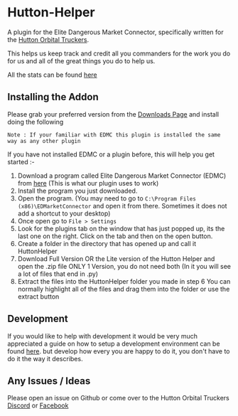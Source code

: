 # Hutton-Helper

A plugin for the Elite Dangerous Market Connector, specifically written for the [Hutton Orbital Truckers](https://huttonorbital.com/).

This helps us keep track and credit all you commanders for the work you do for us and all of the great things you do to help us.

All the stats can be found [here](https://hot.forthemug.com/)

## Installing the Addon

Please grab your preferred version from the [Downloads Page](https://hot.forthemug.com/download/) and install doing the following

`Note : If your familiar with EDMC this plugin is installed the same way as any other plugin`

If you have not installed EDMC or a plugin before, this will help you get started :-

1. Download a program called Elite Dangerous Market Connector (EDMC) from [here](https://github.com/EDCD/EDMarketConnector/releases/) (This is what our plugin uses to work)
1. Install the program you just downloaded.
1. Open the program. (You may need to go to `C:\Program Files (x86)\EDMarketConnector` and open it from there. Sometimes it does not add a shortcut to your desktop)
1. Once open go to `File > Settings`
1. Look for the plugins tab on the window that has just popped up, its the last one on the right. Click on the tab and then on the open button.
1. Create a folder in the directory that has opened up and call it HuttonHelper
1. Download Full Version OR the Lite version of the Hutton Helper and open the .zip file ONLY 1 Version, you do not need both (In it you will see a lot of files that end in .py)
1. Extract the files into the HuttonHelper folder you made in step 6 You can normally highlight all of the files and drag them into the folder or use the extract button

## Development

If you would like to help with development it would be very much appreciated a guide on how to setup a development environment can be found [here](https://github.com/aarronc/hutton-helper/blob/master/DEVELOPMENT.md). but develop how every you are happy to do it, you don't have to do it the way it describes.

## Any Issues / Ideas

Please open an issue on Github or come over to the Hutton Orbital Truckers [Discord](https://discord.gg/qhyxrSn) or [Facebook](https://www.facebook.com/groups/HuttonOrbital)
